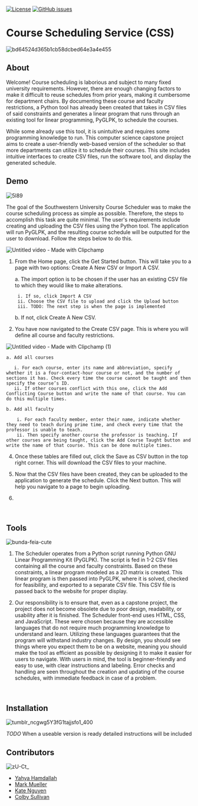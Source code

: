 [![License](https://img.shields.io/badge/license-MIT-blue.svg)](LICENSE)
[![GitHub issues](https://img.shields.io/github/issues/MuellMark/Course-Scheduler)](https://github.com/MuellMark/Course-Scheduler/issues)

# Course Scheduling Service (CSS)
![bd64524d365b1cb58dcbed64e3a4e455](https://github.com/MuellMark/Course-Scheduler/assets/88158644/8a4452a4-5f42-4f85-b7f6-4154368102b1)


## About

Welcome! Course scheduling is laborious and subject to many fixed university requirements. However, there are enough changing factors to make it difficult to reuse schedules from prior years, making it cumbersome for department chairs. By documenting these course and faculty restrictions, a Python tool has already been created that takes in CSV files of said constraints and generates a linear program that runs through an existing tool for linear programming, PyGLPK, to schedule the courses. 

While some already use this tool, it is unintuitive and requires some programming knowledge to run. This computer science capstone project aims to create a user-friendly web-based version of the scheduler so that more departments can utilize it to schedule their courses. This site includes intuitive interfaces to create CSV files, run the software tool, and display the generated schedule.

  
## Demo
![5l89](https://github.com/MuellMark/Course-Scheduler/assets/88158644/8cba9212-9d7a-43ce-9181-92ec9a8ab7cd)

The goal of the Southwestern University Course Scheduler was to make the course scheduling process as simple as possible. Therefore, the steps to accomplish this task are quite minimal. The user's requirements include creating and uploading the CSV files using the Python tool. The application will run PyGLPK, and the resulting course schedule will be outputted for the user to download. Follow the steps below to do this. 

![Untitled video - Made with Clipchamp](https://github.com/MuellMark/Course-Scheduler/assets/88158644/b6be537d-a3d6-4e77-a2c4-d1236f0d9019)

1. From the Home page, click the Get Started button. This will take you to a page with two options: Create A New CSV or Import A CSV. 

   a. The import option is to be chosen if the user has an existing CSV file to which they would like to make alterations.
      
        i. If so, click Import A CSV
        ii. Choose the CSV file to upload and click the Upload button
        iii. TODO: The next step is when the page is implemented
   b. If not, click Create A New CSV.

3. You have now navigated to the Create CSV page. This is where you will define all course and faculty restrictions. 

![Untitled video - Made with Clipchamp (1)](https://github.com/MuellMark/Course-Scheduler/assets/88158644/9a0819fa-feac-4d27-b4ac-87dd580464c0)

    a. Add all courses

       i. For each course, enter its name and abbreviation, specify whether it is a four-contact-hour course or not, and the number of sections it has. Check every time the course cannot be taught and then specify the course’s ID.
       ii. If other courses conflict with this one, click the Add Conflicting Course button and write the name of that course. You can do this multiple times.
    
    b. Add all faculty
    
        i. For each faculty member, enter their name, indicate whether they need to teach during prime time, and check every time that the professor is unable to teach. 
        ii. Then specify another course the professor is teaching. If other courses are being taught, click the Add Course Taught button and write the name of that course. This can be done multiple times. 

4. Once these tables are filled out, click the Save as CSV button in the top right corner. This will download the CSV files to your machine.

5. Now that the CSV files have been created, they can be uploaded to the application to generate the schedule. Click the Next button. This will help you navigate to a page to begin uploading.
   
6. 

<br>

## Tools
![bunda-feia-cute](https://github.com/MuellMark/Course-Scheduler/assets/88158644/21c5dbc3-83e3-454c-9e24-b164bf32d48d)

1. The Scheduler operates from a Python script running Python GNU Linear Programming Kit (PyGLPK). The script is fed in 1-2 CSV files containing all the course and faculty constraints. Based on these constraints, a linear program modeled as a 2D matrix is created. This linear program is then passed into PyGLPK, where it is solved, checked for feasibility, and exported to a separate CSV file. This CSV file is passed back to the website for proper display.
  
2. Our responsibility is to ensure that, even as a capstone project, the project does not become obsolete due to poor design, readability, or usability after it is finished. The Scheduler front-end uses HTML, CSS, and JavaScript. These were chosen because they are accessible languages that do not require much programming knowledge to understand and learn. Utilizing these languages guarantees that the program will withstand industry changes. By design, you should see things where you expect them to be on a website, meaning you should make the tool as efficient as possible by designing it to make it easier for users to navigate. With users in mind, the tool is beginner-friendly and easy to use, with clear instructions and labeling. Error checks and handling are seen throughout the creation and updating of the course schedules, with immediate feedback in case of a problem. 
<br>

## Installation
![tumblr_ncgwg5Y3fG1tajjsfo1_400](https://github.com/MuellMark/Course-Scheduler/assets/88158644/a90928c8-0d35-4f42-b3b8-3dc142b57f16)

*TODO* When a useable version is ready detailed instructions will be included
<br>

## Contributors
![zU-Ct_](https://github.com/MuellMark/Course-Scheduler/assets/88158644/ffad1bbd-0801-4183-b9f1-2946fe2a659e)

- [Yahya Hamdallah](https://github.com/Hamdally)
- [Mark Mueller](https://github.com/MuellMark)
- [Kate Nguyen](https://github.com/katenguyen10)
- [Colby Sullivan](https://github.com/colbySullivan)
